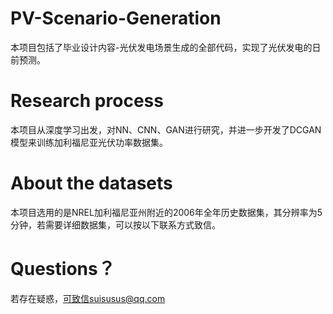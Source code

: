 # PV-Scenario-Generation
本项目包括了毕业设计内容-光伏发电场景生成的全部代码，实现了光伏发电的日前预测。
# Research process
本项目从深度学习出发，对NN、CNN、GAN进行研究，并进一步开发了DCGAN模型来训练加利福尼亚光伏功率数据集。
# About the datasets
本项目选用的是NREL加利福尼亚州附近的2006年全年历史数据集，其分辨率为5分钟，若需要详细数据集，可以按以下联系方式致信。
# Questions？
若存在疑惑，可致信suisusus@qq.com
